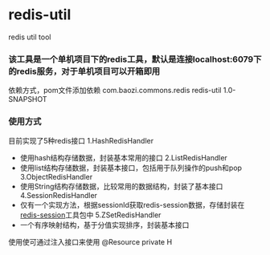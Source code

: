 # redis-util
redis util tool
### 该工具是一个单机项目下的redis工具，默认是连接localhost:6079下的redis服务，对于单机项目可以开箱即用
依赖方式，pom文件添加依赖
<dependency>
    <groupId>com.baozi.commons.redis</groupId>
    <artifactId>redis-util</artifactId>
    <version>1.0-SNAPSHOT</version>
</dependency>

### 使用方式
目前实现了5种redis接口
1.HashRedisHandler
- 使用hash结构存储数据，封装基本常用的接口
2.ListRedisHandler
- 使用list结构存储数据，封装基本接口，包括用于队列操作的push和pop
3.ObjectRedisHandler
- 使用String结构存储数据，比较常用的数据结构，封装了基本接口
4.SessionRedisHandler
- 仅有一个实现方法，根据sessionId获取redis-session数据，存储封装在[redis-session]()工具包中
5.ZSetRedisHandler
- 一个有序映射结构，基于分值实现排序，封装基本接口

使用使可通过注入接口来使用
@Resource
private H 
